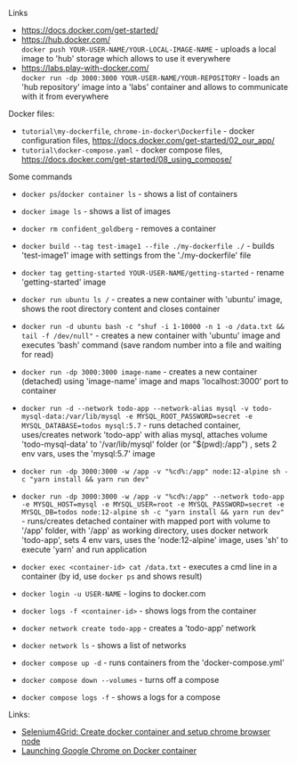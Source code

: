 
Links

- https://docs.docker.com/get-started/
- https://hub.docker.com/ \
`docker push YOUR-USER-NAME/YOUR-LOCAL-IMAGE-NAME` - uploads a local image to 'hub' storage which allows to use it everywhere
- https://labs.play-with-docker.com/ \
`docker run -dp 3000:3000 YOUR-USER-NAME/YOUR-REPOSITORY` - loads an 'hub repository' image into a 'labs' container and allows to communicate with it from everywhere

Docker files:
- `tutorial\my-dockerfile`, `chrome-in-docker\Dockerfile` - docker configuration files, https://docs.docker.com/get-started/02_our_app/
- `tutorial\docker-compose.yaml` - docker compose files, https://docs.docker.com/get-started/08_using_compose/

Some commands

- `docker ps`/`docker container ls` - shows a list of containers
- `docker image ls` - shows a list of images
- `docker rm confident_goldberg` - removes a container
- `docker build --tag test-image1 --file ./my-dockerfile ./` - builds 'test-image1' image with settings from the './my-dockerfile' file

- `docker tag getting-started YOUR-USER-NAME/getting-started` - rename 'getting-started' image

- `docker run ubuntu ls /` - creates a new container with 'ubuntu' image, shows the root directory content and closes container
- `docker run -d ubuntu bash -c "shuf -i 1-10000 -n 1 -o /data.txt && tail -f /dev/null"` - creates a new container with 'ubuntu' image and executes 'bash' command (save random number into a file and waiting for read)
- `docker run -dp 3000:3000 image-name` - creates a new container (detached) using 'image-name' image and maps 'localhost:3000' port to container
- `docker run -d --network todo-app --network-alias mysql -v todo-mysql-data:/var/lib/mysql -e MYSQL_ROOT_PASSWORD=secret -e MYSQL_DATABASE=todos mysql:5.7` - runs detached container, uses/creates network 'todo-app' with alias mysql, attaches volume 'todo-mysql-data' to '/var/lib/mysql' folder (or "$(pwd):/app") , sets 2 env vars, uses the 'mysql:5.7' image
- `docker run -dp 3000:3000 -w /app -v "%cd%:/app" node:12-alpine sh -c "yarn install && yarn run dev"`
- `docker run -dp 3000:3000 -w /app -v "%cd%:/app" --network todo-app -e MYSQL_HOST=mysql -e MYSQL_USER=root -e MYSQL_PASSWORD=secret -e MYSQL_DB=todos node:12-alpine sh -c "yarn install && yarn run dev"` - runs/creates detached container with mapped port with volume to '/app' folder, with '/app' as working directory, uses docker network 'todo-app', sets 4 env vars, uses the 'node:12-alpine' image, uses 'sh' to execute 'yarn' and run application

- `docker exec <container-id> cat /data.txt` - executes a cmd line in a container (by id, use `docker ps` and shows result)
- `docker login -u USER-NAME` - logins to docker.com
- `docker logs -f <container-id>` - shows logs from the container

- `docker network create todo-app` - creates a 'todo-app' network
- `docker network ls` - shows a list of networks

- `docker compose up -d` - runs containers from the 'docker-compose.yml'
- `docker compose down --volumes` - turns off a compose
- `docker compose logs -f` - shows a logs for a compose

Links:

- [Selenium4Grid: Create docker container and setup chrome browser node](https://www.way2automation.com/selenium4grid-create-docker-container-and-setup-chrome-browser-node/)
- [Launching Google Chrome on Docker container](https://www.way2automation.com/selenium4grid-create-docker-container-and-setup-chrome-browser-node/)
